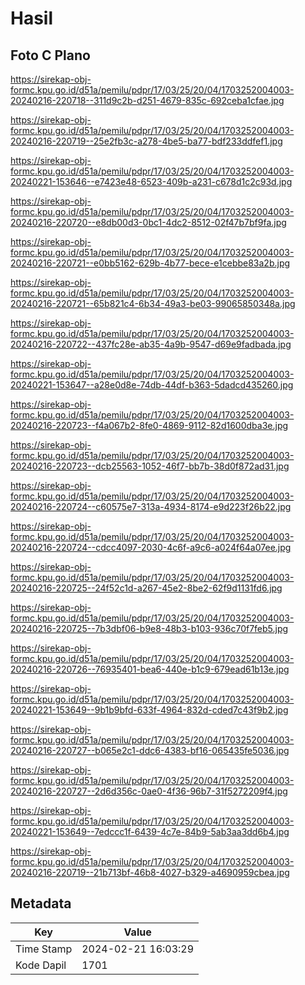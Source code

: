 # Hasil

## Foto C Plano

https://sirekap-obj-formc.kpu.go.id/d51a/pemilu/pdpr/17/03/25/20/04/1703252004003-20240216-220718--311d9c2b-d251-4679-835c-692ceba1cfae.jpg

https://sirekap-obj-formc.kpu.go.id/d51a/pemilu/pdpr/17/03/25/20/04/1703252004003-20240216-220719--25e2fb3c-a278-4be5-ba77-bdf233ddfef1.jpg

https://sirekap-obj-formc.kpu.go.id/d51a/pemilu/pdpr/17/03/25/20/04/1703252004003-20240221-153646--e7423e48-6523-409b-a231-c678d1c2c93d.jpg

https://sirekap-obj-formc.kpu.go.id/d51a/pemilu/pdpr/17/03/25/20/04/1703252004003-20240216-220720--e8db00d3-0bc1-4dc2-8512-02f47b7bf9fa.jpg

https://sirekap-obj-formc.kpu.go.id/d51a/pemilu/pdpr/17/03/25/20/04/1703252004003-20240216-220721--e0bb5162-629b-4b77-bece-e1cebbe83a2b.jpg

https://sirekap-obj-formc.kpu.go.id/d51a/pemilu/pdpr/17/03/25/20/04/1703252004003-20240216-220721--65b821c4-6b34-49a3-be03-99065850348a.jpg

https://sirekap-obj-formc.kpu.go.id/d51a/pemilu/pdpr/17/03/25/20/04/1703252004003-20240216-220722--437fc28e-ab35-4a9b-9547-d69e9fadbada.jpg

https://sirekap-obj-formc.kpu.go.id/d51a/pemilu/pdpr/17/03/25/20/04/1703252004003-20240221-153647--a28e0d8e-74db-44df-b363-5dadcd435260.jpg

https://sirekap-obj-formc.kpu.go.id/d51a/pemilu/pdpr/17/03/25/20/04/1703252004003-20240216-220723--f4a067b2-8fe0-4869-9112-82d1600dba3e.jpg

https://sirekap-obj-formc.kpu.go.id/d51a/pemilu/pdpr/17/03/25/20/04/1703252004003-20240216-220723--dcb25563-1052-46f7-bb7b-38d0f872ad31.jpg

https://sirekap-obj-formc.kpu.go.id/d51a/pemilu/pdpr/17/03/25/20/04/1703252004003-20240216-220724--c60575e7-313a-4934-8174-e9d223f26b22.jpg

https://sirekap-obj-formc.kpu.go.id/d51a/pemilu/pdpr/17/03/25/20/04/1703252004003-20240216-220724--cdcc4097-2030-4c6f-a9c6-a024f64a07ee.jpg

https://sirekap-obj-formc.kpu.go.id/d51a/pemilu/pdpr/17/03/25/20/04/1703252004003-20240216-220725--24f52c1d-a267-45e2-8be2-62f9d1131fd6.jpg

https://sirekap-obj-formc.kpu.go.id/d51a/pemilu/pdpr/17/03/25/20/04/1703252004003-20240216-220725--7b3dbf06-b9e8-48b3-b103-936c70f7feb5.jpg

https://sirekap-obj-formc.kpu.go.id/d51a/pemilu/pdpr/17/03/25/20/04/1703252004003-20240216-220726--76935401-bea6-440e-b1c9-679ead61b13e.jpg

https://sirekap-obj-formc.kpu.go.id/d51a/pemilu/pdpr/17/03/25/20/04/1703252004003-20240221-153649--9b1b9bfd-633f-4964-832d-cded7c43f9b2.jpg

https://sirekap-obj-formc.kpu.go.id/d51a/pemilu/pdpr/17/03/25/20/04/1703252004003-20240216-220727--b065e2c1-ddc6-4383-bf16-065435fe5036.jpg

https://sirekap-obj-formc.kpu.go.id/d51a/pemilu/pdpr/17/03/25/20/04/1703252004003-20240216-220727--2d6d356c-0ae0-4f36-96b7-31f5272209f4.jpg

https://sirekap-obj-formc.kpu.go.id/d51a/pemilu/pdpr/17/03/25/20/04/1703252004003-20240221-153649--7edccc1f-6439-4c7e-84b9-5ab3aa3dd6b4.jpg

https://sirekap-obj-formc.kpu.go.id/d51a/pemilu/pdpr/17/03/25/20/04/1703252004003-20240216-220719--21b713bf-46b8-4027-b329-a4690959cbea.jpg


## Metadata

| Key        | Value               |
| ---------- | ------------------- |
| Time Stamp | 2024-02-21 16:03:29 |
| Kode Dapil | 1701                |



